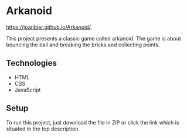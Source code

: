 # Arkanoid

https://joanbier.github.io/Arkanoid/.

This project presents a classic game called arkanoid. The game is about bouncing the ball and breaking the bricks and collecting points.

## Technologies
* HTML
* CSS
* JavaScript

## Setup
To run this project, just download the file in ZIP or click the link which is situated in the top description.
